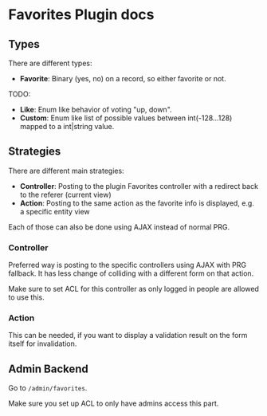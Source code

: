 # Favorites Plugin docs

## Types
There are different types:

- **Favorite**: Binary (yes, no) on a record, so either favorite or not.

TODO:
- **Like**: Enum like behavior of voting "up, down".
- **Custom**: Enum like list of possible values between int(-128...128) mapped to a int|string value.

## Strategies

There are different main strategies:

- **Controller**: Posting to the plugin Favorites controller with a redirect back to the referer (current view)
- **Action**: Posting to the same action as the favorite info is displayed, e.g. a specific entity view

Each of those can also be done using AJAX instead of normal PRG.

### Controller

Preferred way is posting to the specific controllers using AJAX with PRG fallback.
It has less change of colliding with a different form on that action.

Make sure to set ACL for this controller as only logged in people are allowed to use this.

### Action

This can be needed, if you want to display a validation result on the form itself for invalidation.

## Admin Backend
Go to `/admin/favorites`.

Make sure you set up ACL to only have admins access this part.
